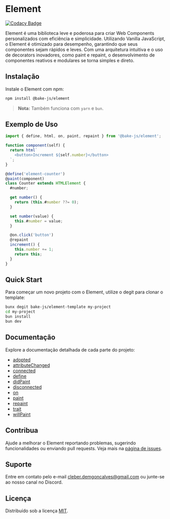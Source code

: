 # Element

[![Codacy Badge](https://api.codacy.com/project/badge/Grade/4dde8b4952684a35affc3a4116db149a)](https://app.codacy.com/gh/bake-js/element?utm_source=github.com&utm_medium=referral&utm_content=bake-js/element&utm_campaign=Badge_Grade)

Element é uma biblioteca leve e poderosa para criar Web Components personalizados com eficiência e simplicidade. Utilizando Vanilla JavaScript, o Element é otimizado para desempenho, garantindo que seus componentes sejam rápidos e leves. Com uma arquitetura intuitiva e o uso de decorators inovadores, como paint e repaint, o desenvolvimento de componentes reativos e modulares se torna simples e direto.

## Instalação

Instale o Element com npm:

```bash
npm install @bake-js/element
```

> **Nota:** Também funciona com `yarn` e `bun`.

## Exemplo de Uso

```javascript
import { define, html, on, paint, repaint } from '@bake-js/element';

function component(self) {
  return html`
    <button>Increment ${self.number}</button>
  `;
}

@define('element-counter')
@paint(component)
class Counter extends HTMLElement {
  #number;

  get number() {
    return (this.#number ??= 0);
  }

  set number(value) {
    this.#number = value;
  }

  @on.click('button')
  @repaint
  increment() {
    this.number += 1;
    return this;
  }
}
```

## Quick Start

Para começar um novo projeto com o Element, utilize o degit para clonar o template:

```bash
bunx degit bake-js/element-template my-project
cd my-project
bun install
bun dev
```

## Documentação

Explore a documentação detalhada de cada parte do projeto:

- [adopted](https://github.com/bake-js/element/blob/main/src/adopted/README.md)
- [attributeChanged](https://github.com/bake-js/element/blob/main/src/attributeChanged/README.md)
- [connected](https://github.com/bake-js/element/blob/main/src/connected/README.md)
- [define](https://github.com/bake-js/element/blob/main/src/define/README.md)
- [didPaint](https://github.com/bake-js/element/blob/main/src/didPaint/README.md)
- [disconnected](https://github.com/bake-js/element/blob/main/src/disconnected/README.md)
- [on](https://github.com/bake-js/element/blob/main/src/on/README.md)
- [paint](https://github.com/bake-js/element/blob/main/src/paint/README.md)
- [repaint](https://github.com/bake-js/element/blob/main/src/repaint/README.md)
- [trait](https://github.com/bake-js/element/blob/main/src/trait/README.md)
- [willPaint](https://github.com/bake-js/element/blob/main/src/willPaint/README.md)

## Contribua

Ajude a melhorar o Element reportando problemas, sugerindo funcionalidades ou enviando pull requests. Veja mais na [página de issues](https://github.com/bake-js/element/issues).

## Suporte

Entre em contato pelo e-mail cleber.demgoncalves@gmail.com ou junte-se ao nosso canal no Discord.

## Licença

Distribuído sob a licença [MIT](https://choosealicense.com/licenses/mit/).
